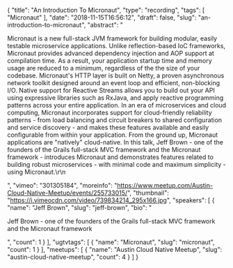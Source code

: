{
  "title": "An Introduction To Micronaut",
  "type": "recording",
  "tags": [
    "Micronaut"
  ],
  "date": "2018-11-15T16:56:12",
  "draft": false,
  "slug": "an-introduction-to-micronaut",
  "abstract": "<p>Micronaut is a new full-stack JVM framework for building modular, easily testable microservice applications. Unlike reflection-based IoC frameworks, Micronaut provides advanced dependency injection and AOP support at compilation time. As a result, your application startup time and memory usage are reduced to a minimum, regardless of the the size of your codebase. Micronaut's HTTP layer is built on Netty, a proven asynchronous network toolkit designed around an event loop and efficient, non-blocking I/O. Native support for Reactive Streams allows you to build out your API using expressive libraries such as RxJava, and apply reactive programming patterns across your entire application. In an era of microservices and cloud computing, Micronaut incorporates support for cloud-friendly reliability patterns - from load balancing and circuit breakers to shared configuration and service discovery - and makes these features available and easily configurable from within your application. From the ground up, Micronaut applications are \"natively\" cloud-native. In this talk, Jeff Brown - one of the founders of the Grails full-stack MVC framework and the Micronaut framework - introduces Micronaut and demonstrates features related to building robust microservices - with minimal code and maximum simplicity - using Micronaut.\r\n</p>",
  "vimeo": "301305184",
  "moreinfo": "https://www.meetup.com/Austin-Cloud-Native-Meetup/events/255733015/",
  "thumbnail": "https://i.vimeocdn.com/video/739834214_295x166.jpg",
  "speakers": [
    {
      "name": "Jeff Brown",
      "slug": "jeff-brown",
      "bio": "<p>Jeff Brown - one of the founders of the Grails full-stack MVC framework and the Micronaut framework</p>",
      "count": 1
    }
  ],
  "ugtvtags": [
    {
      "name": "Micronaut",
      "slug": "micronaut",
      "count": 1
    }
  ],
  "meetups": [
    {
      "name": "Austin Cloud Native Meetup",
      "slug": "austin-cloud-native-meetup",
      "count": 4
    }
  ]
}